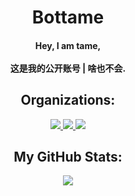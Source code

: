 <h1 align="center" color="2DDE98"> Bottame </h1>

<h4 align="center"> Hey, I am tame,
<br><br>
这是我的公开账号 | 啥也不会. </h4>

<h2 align="center"> Organizations: </h2>

<p align="center">

<a href="https://osu.zhzi233.cn/">
  <img src ='https://img.shields.io/badge/-osu!ude-0d1117?style=for-the-badge&logo=osu&logoColor=41B2FF'>
</a>

<a href="https://github.com/PawTeamClub">
  <img src ='https://img.shields.io/badge/-Paw Team-0d1117?style=for-the-badge&logo=osu&logoColor=41B2FF'>
</a>

<a href="https://github.com/CivetBerry">
  <img src ='https://img.shields.io/badge/-CivetBerry-0d1117?style=for-the-badge&logo=openjdk&logoColor=41B2FF'>
</a>

</p>

<h2 align="center"> My GitHub Stats: </h2>
  
<p align="center">
  <img src="https://github-readme-stats.vercel.app/api?username=Robonyantame&show_icons=true&theme=transparent">
</p>
